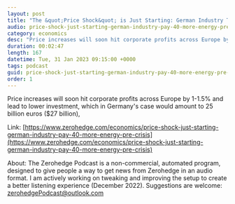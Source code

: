 ```yaml
---
layout: post
title: "The &quot;Price Shock&quot; is Just Starting: German Industry To Pay 40% More For Energy Than Pre-Crisis"
audio: price-shock-just-starting-german-industry-pay-40-more-energy-pre-crisis-0
category: economics
desc: "Price increases will soon hit corporate profits across Europe by 1-1.5% and lead to lower investment, which in Germany's case would amount to 25 billion euros ($27 billion),"
duration: 00:02:47
length: 167
datetime: Tue, 31 Jan 2023 09:15:00 +0000
tags: podcast
guid: price-shock-just-starting-german-industry-pay-40-more-energy-pre-crisis-0
order: 1
---
```

Price increases will soon hit corporate profits across Europe by 1-1.5% and lead to lower investment, which in Germany's case would amount to 25 billion euros ($27 billion),

Link: [https://www.zerohedge.com/economics/price-shock-just-starting-german-industry-pay-40-more-energy-pre-crisis](https://www.zerohedge.com/economics/price-shock-just-starting-german-industry-pay-40-more-energy-pre-crisis)

About: The Zerohedge Podcast is a non-commercial, automated program, designed to give people a way to get news from Zerohedge in an audio format.  I am actively working on tweaking and improving the setup to create a better listening experience (December 2022).  Suggestions are welcome: [zerohedgePodcast@outlook.com](mailto:zerohedgePodcast@outlook.com)